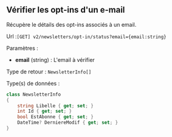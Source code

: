 ## <span id='verifier'>Vérifier les opt-ins d'un e-mail</span>

Récupère le détails des opt-ins associés à un email.

Url :`[GET] v2/newsletters/opt-in/status?email={email:string}`

Paramètres : 

- **email** (string) : L'email à vérifier

Type de retour : `NewsletterInfo[]`

Type(s) de données :

```csharp
class NewsletterInfo
{
	string Libelle { get; set; }
	int Id { get; set; }
	bool EstAbonne { get; set; }
	DateTime? DerniereModif { get; set; }
}

```
